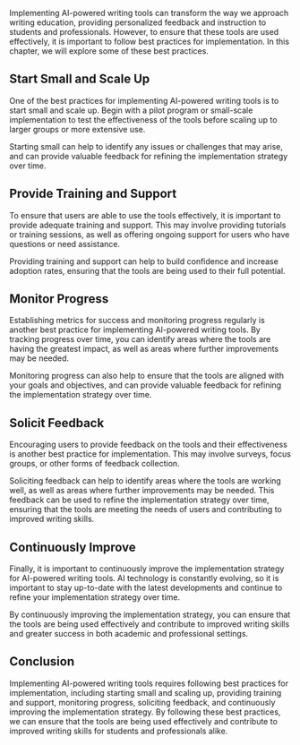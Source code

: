 
Implementing AI-powered writing tools can transform the way we approach writing education, providing personalized feedback and instruction to students and professionals. However, to ensure that these tools are used effectively, it is important to follow best practices for implementation. In this chapter, we will explore some of these best practices.

Start Small and Scale Up
------------------------

One of the best practices for implementing AI-powered writing tools is to start small and scale up. Begin with a pilot program or small-scale implementation to test the effectiveness of the tools before scaling up to larger groups or more extensive use.

Starting small can help to identify any issues or challenges that may arise, and can provide valuable feedback for refining the implementation strategy over time.

Provide Training and Support
----------------------------

To ensure that users are able to use the tools effectively, it is important to provide adequate training and support. This may involve providing tutorials or training sessions, as well as offering ongoing support for users who have questions or need assistance.

Providing training and support can help to build confidence and increase adoption rates, ensuring that the tools are being used to their full potential.

Monitor Progress
----------------

Establishing metrics for success and monitoring progress regularly is another best practice for implementing AI-powered writing tools. By tracking progress over time, you can identify areas where the tools are having the greatest impact, as well as areas where further improvements may be needed.

Monitoring progress can also help to ensure that the tools are aligned with your goals and objectives, and can provide valuable feedback for refining the implementation strategy over time.

Solicit Feedback
----------------

Encouraging users to provide feedback on the tools and their effectiveness is another best practice for implementation. This may involve surveys, focus groups, or other forms of feedback collection.

Soliciting feedback can help to identify areas where the tools are working well, as well as areas where further improvements may be needed. This feedback can be used to refine the implementation strategy over time, ensuring that the tools are meeting the needs of users and contributing to improved writing skills.

Continuously Improve
--------------------

Finally, it is important to continuously improve the implementation strategy for AI-powered writing tools. AI technology is constantly evolving, so it is important to stay up-to-date with the latest developments and continue to refine your implementation strategy over time.

By continuously improving the implementation strategy, you can ensure that the tools are being used effectively and contribute to improved writing skills and greater success in both academic and professional settings.

Conclusion
----------

Implementing AI-powered writing tools requires following best practices for implementation, including starting small and scaling up, providing training and support, monitoring progress, soliciting feedback, and continuously improving the implementation strategy. By following these best practices, we can ensure that the tools are being used effectively and contribute to improved writing skills for students and professionals alike.
